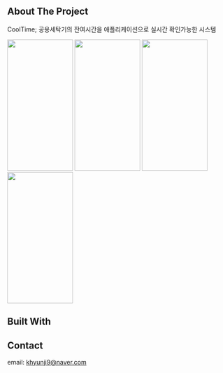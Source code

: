 ## About The Project
CoolTime; 공용세탁기의 잔여시간을 애플리케이션으로 실시간 확인가능한 시스템 

<img src="https://user-images.githubusercontent.com/50947775/106421815-c3f39e80-64a0-11eb-9624-d4251efa0df2.jpg" width="150" height="300">  <img src="https://user-images.githubusercontent.com/50947775/106422438-edf99080-64a1-11eb-82ae-807c6a841fb7.jpg" width="150" height="300"> <img src="https://user-images.githubusercontent.com/50947775/106422558-26996a00-64a2-11eb-9c87-f9fbc7f9be1e.jpg" width="150" height="300"> <img src="https://user-images.githubusercontent.com/50947775/106422708-66605180-64a2-11eb-9cf5-4712e13a67e5.jpg" width="150" height="300">

## Built With

## Contact
email: khyunji9@naver.com
